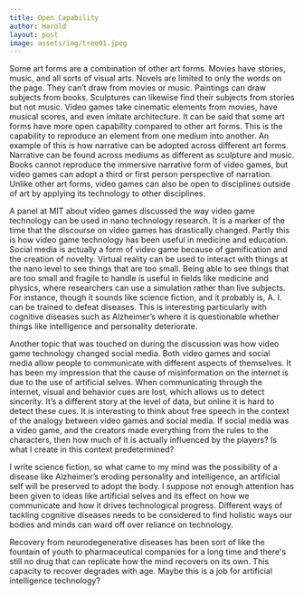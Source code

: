 ```yaml
---
title: Open Capability 
author: Harold
layout: post
image: assets/img/tree01.jpeg
---
```



Some art forms are a combination of other art forms. Movies have stories, music, and all sorts of visual arts. Novels are limited to only the words on the page. They can’t draw from movies or music. Paintings can draw subjects from books. Sculptures can likewise find their subjects from stories but not music. Video games take cinematic elements from movies, have musical scores, and even imitate architecture. It can be said that some art forms have more open capability compared to other art forms. This is the capability to reproduce an element from one medium into another. An example of this is how narrative can be adopted across different art forms. Narrative can be found across mediums as different as sculpture and music. Books cannot reproduce the immersive narrative form of video games, but video games can adopt a third or first person perspective of narration. Unlike other art forms, video games can also be open to disciplines outside of art by applying its technology to other disciplines. 

A panel at MIT about video games discussed the way video game technology can be used in nano technology research. It is a marker of the time that the discourse on video games has drastically changed. Partly this is how video game technology has been useful in medicine and education. Social media is actually a form of video game because of gamification and the creation of novelty. Virtual reality can be used to interact with things at the nano level to see things that are too small. Being able to see things that are too small and fragile to handle is useful in fields like medicine and physics, where researchers can use a simulation rather than live subjects. For instance, though it sounds like science fiction, and it probably is, A. I. can be trained to defeat diseases. This is interesting particularly with cognitive diseases such as Alzheimer’s where it is questionable whether things like intelligence and personality deteriorate. 

Another topic that was touched on during the discussion was how video game technology changed social media. Both video games and social media allow people to communicate with different aspects of themselves. It has been my impression that the cause of misinformation on the internet is due to the use of artificial selves. When communicating through the internet, visual and behavior cues are lost, which allows us to detect sincerity. It’s a different story at the level of data, but online it is hard to detect these cues. It is interesting to think about free speech in the context of the analogy between video games and social media. If social media was a video game, and the creators made everything from the rules to the characters, then how much of it is actually influenced by the players? Is what I create in this context predetermined? 

I write science fiction, so what came to my mind was the possibility of a disease like Alzheimer’s eroding personality and intelligence, an artificial self will be preserved to adopt the body. I suppose not enough attention has been given to ideas like artificial selves and its effect on how we communicate and how it drives technological progress. Different ways of tackling cognitive diseases needs to be considered to find holistic ways our bodies and minds can ward off over reliance on technology. 

Recovery from neurodegenerative diseases has been sort of like the fountain of youth to pharmaceutical companies for a long time and there's still no drug that can replicate how the mind recovers on its own. This capacity to recover degrades with age. Maybe this is a job for artificial intelligence technology?


  